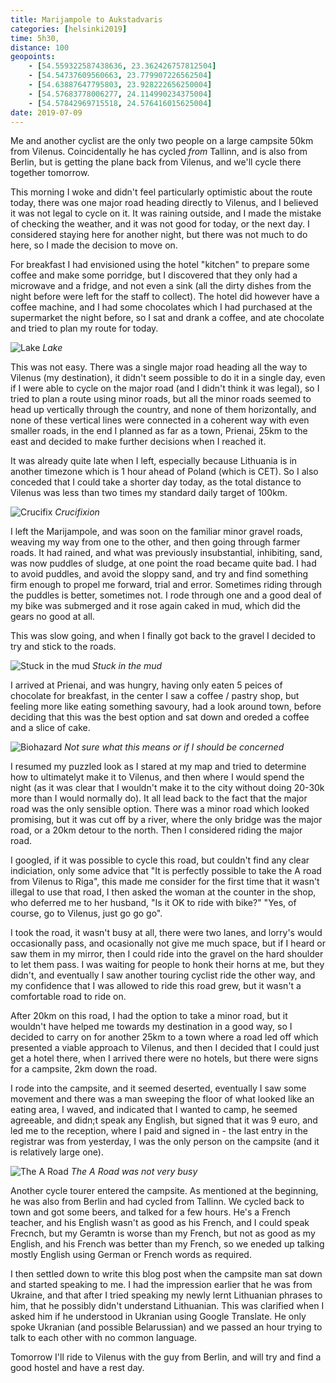 ```yaml
--- 
title: Marijampole to Aukstadvaris
categories: [helsinki2019]
time: 5h30,
distance: 100
geopoints:
    - [54.559322587438636, 23.362426757812504]
    - [54.54737609560663, 23.779907226562504]
    - [54.63887647795803, 23.928222656250004]
    - [54.57683778006277, 24.114990234375004]
    - [54.57842969715518, 24.576416015625004]
date: 2019-07-09
---
```


Me and another cyclist are the only two people on a large campsite 50km from
Vilenus. Coincidentally he has cycled _from_ Tallinn, and is also from Berlin,
but is getting the plane back from Vilenus, and we'll cycle there together
tomorrow.

This morning I woke and didn't feel particularly optimistic about the route
today, there was one major road heading directly to Vilenus, and I believed it
was not legal to cycle on it. It was raining outside, and I made the mistake
of checking the weather, and it was not good for today, or the next day. I
considered staying here for another night, but there was not much to do here,
so I made the decision to move on.

For breakfast I had envisioned using the hotel "kitchen" to prepare some
coffee and make some porridge, but I discovered that they only had a microwave
and a fridge, and not even a sink (all the dirty dishes from the night before
were left for the staff to collect). The hotel did however have a coffee
machine, and I had some chocolates which I had purchased at the supermarket
the night before, so I sat and drank a coffee, and ate chocolate and tried to
plan my route for today.

![Lake](/images/tallinn/2019-07-09/1.JPG)
*Lake*

This was not easy. There was a single major road heading all the way to
Vilenus (my destination), it didn't seem possible to do it in a single day,
even if I were able to cycle on the major road (and I didn't think it was
legal), so I tried to plan a route using minor roads, but all the minor roads
seemed to head up vertically through the country, and none of them
horizontally, and none of these vertical lines were connected in a coherent
way with even smaller roads, in the end I planned as far as a town, Prienai,
25km to the east and decided to make further decisions when I reached it.

It was already quite late when I left, especially because Lithuania is in
another timezone which is 1 hour ahead of Poland (which is CET). So I also
conceded that I could take a shorter day today, as the total distance to
Vilenus was less than two times my standard daily target of 100km.

![Crucifix](/images/tallinn/2019-07-09/2.JPG)
*Crucifixion*

I left the Marijampole, and was soon on the familiar minor gravel roads,
weaving my way from one to the other, and then going through farmer roads. It
had rained, and what was previously insubstantial, inhibiting, sand, was now
puddles of sludge, at one point the road became quite bad. I had to avoid
puddles, and avoid the sloppy sand, and try and find something firm enough to
propel me forward, trial and error. Sometimes riding through the puddles is
better, sometimes not. I rode through one and a good deal of my bike was
submerged and it rose again caked in mud, which did the gears no good at all.

This was slow going, and when I finally got back to the gravel I decided to
try and stick to the roads.

![Stuck in the mud](/images/tallinn/2019-07-09/4.JPG)
*Stuck in the mud*

I arrived at Prienai, and was hungry, having only eaten 5 peices of chocolate
for breakfast, in the center I saw a coffee / pastry shop, but feeling more
like eating something savoury, had a look around town, before deciding that
this was the best option and sat down and oreded a coffee and a slice of cake.

![Biohazard](/images/tallinn/2019-07-09/3.JPG)
*Not sure what this means or if I should be concerned*

I resumed my puzzled look as I stared at my map and tried to determine how to
ultimatelyt make it to Vilenus, and then where I would spend the night (as it
was clear that I wouldn't make it to the city without doing 20-30k more than I
would normally do). It all lead back to the fact that the major road was the
only sensible option. There was a minor road which looked promising, but it
was cut off by a river, where the only bridge was the major road, or a 20km
detour to the north. Then I considered riding the major road.

I googled, if it was possible to cycle this road, but couldn't find any clear
indiciation, only some advice that "It is perfectly possible to take the A
road from Vilenus to Riga", this made me consider for the first time that it
wasn't illegal to use that road, I then asked the woman at the counter in the
shop, who deferred me to her husband, "Is it OK to ride with bike?" "Yes, of
course, go to Vilenus, just go go go".

I took the road, it wasn't busy at all, there were two lanes, and lorry's
would occasionally pass, and ocasionally not give me much space, but if I
heard or saw them in my mirror, then I could ride into the gravel on the hard
shoulder to let them pass. I was waiting for people to honk their horns at me,
but they didn't, and eventually I saw another touring cyclist ride the other
way, and my confidence that I was allowed to ride this road grew, but  it
wasn't a comfortable road to ride on.

After 20km on this road, I had the option to take a minor road, but it
wouldn't have helped me towards my destination in a good way, so I decided to
carry on for another 25km to a town where a road led off which presented a
viable approach to Vilenus, and then I decided that I could just get a hotel
there, when I arrived there were no hotels, but there were signs for a
campsite, 2km down the road.

I rode into the campsite, and it seemed deserted, eventually I saw some
movement and there was a man sweeping the floor of what looked like an eating
area, I waved, and indicated that I wanted to camp, he seemed agreeable, and
didn;t speak any English, but signed that it was 9 euro, and led me to the
reception, where I paid and signed in - the last entry in the registrar was
from yesterday, I was the only person on the campsite (and it is relatively
large one).

![The A Road](/images/tallinn/2019-07-09/5.JPG)
*The A Road was not very busy*

Another cycle tourer entered the campsite. As mentioned at the beginning, he
was also from Berlin and had cycled from Tallinn. We cycled back to town and
got some beers, and talked for a few hours. He's a French teacher, and his
English wasn't as good as his French, and I could speak Frecnch, but my
Geramtn is worse than my French, but not as good as my English, and his
French was better than my French, so we eneded up talking mostly English using
German or French words as required.

I then settled down to write this blog post when the campsite man sat down and
started speaking to me. I had the impression earlier that he was from Ukraine,
and that after I tried speaking my newly lernt Lithuanian phrases to him, that
he possibly didn't understand Lithuanian. This was clarified when I asked him
if he understood in Ukranian using Google Translate. He only spoke Ukranian
(and possible Belarussian) and we passed an hour trying to talk to each other
with no common language.

Tomorrow I'll ride to Vilenus with the guy from Berlin, and will try and find
a good hostel and have a rest day.
